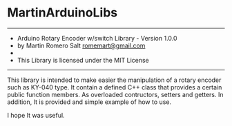 # MartinArduinoLibs
***************************************************************
* Arduino Rotary Encoder w/switch Library - Version 1.0.0
* by Martin Romero Salt <romemart@gmail.com> 
*
* This Library is licensed under the MIT License
***************************************************************

This library is intended to make easier the manipulation of 
a rotary encoder such as KY-040 type.
It contain a defined  C++ class that provides 
a certain public function members. As overloaded contructors, 
setters and getters.
In addition, It is provided and simple example of how to use.

I hope It was useful.
